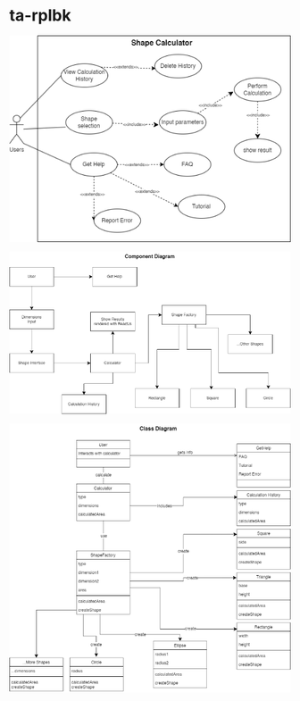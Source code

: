 # ta-rplbk

![Use Case Diagram](https://github.com/gelaws-hub/ta-rplbk/blob/main/diagrams/Use%20Case.drawio.png) 

![Use Case Diagram](https://github.com/gelaws-hub/ta-rplbk/blob/main/diagrams/Component%20Diagram.drawio.png?raw=true) 

![Use Case Diagram](https://github.com/gelaws-hub/ta-rplbk/blob/main/diagrams/Class%20Diagram.drawio.png?raw=true) 

 

